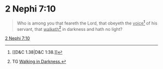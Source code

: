 # 2 Nephi 7:10

> Who is among you that feareth the Lord, that obeyeth the <u>voice</u>[^a] of his servant, that <u>walketh</u>[^b] in darkness and hath no light?

[2 Nephi 7:10](https://www.churchofjesuschrist.org/study/scriptures/bofm/2-ne/7?lang=eng&id=p10#p10)


[^a]: [[D&C 1.38|D&C 1:38.]]
[^b]: TG [Walking in Darkness.](https://www.churchofjesuschrist.org/study/scriptures/tg/walking-in-darkness?lang=eng)
